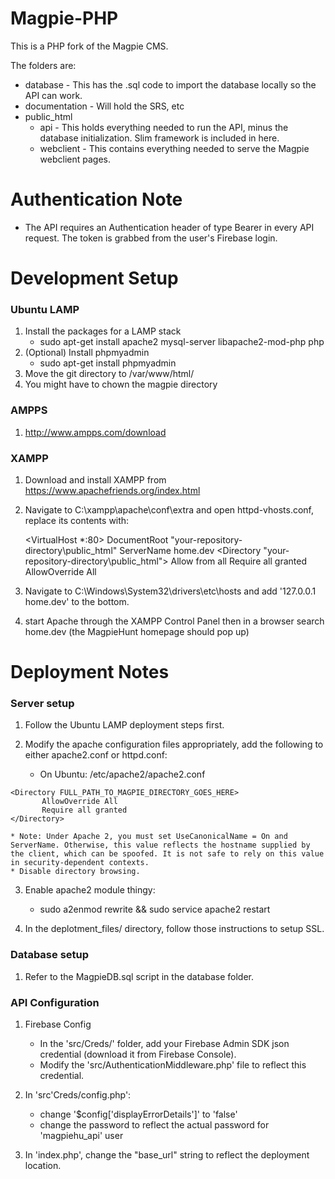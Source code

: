 # Magpie-PHP

This is a PHP fork of the Magpie CMS.

The folders are:

* database - This has the .sql code to import the database locally so the API can work.
* documentation - Will hold the SRS, etc
* public_html
    * api - This holds everything needed to run the API, minus the database initialization.  Slim framework is included in here.
    * webclient - This contains everything needed to serve the Magpie webclient pages.


# Authentication Note

* The API requires an Authentication header of type Bearer in every API request.  The token is grabbed from the user's Firebase login.

# Development Setup

### Ubuntu LAMP

1. Install the packages for a LAMP stack
    * sudo apt-get install apache2 mysql-server libapache2-mod-php php
2. (Optional) Install phpmyadmin
    * sudo apt-get install phpmyadmin
3. Move the git directory to /var/www/html/
4. You might have to chown the magpie directory

### AMPPS

1. http://www.ampps.com/download

### XAMPP

1. Download and install XAMPP from https://www.apachefriends.org/index.html
2. Navigate to C:\xampp\apache\conf\extra and open httpd-vhosts.conf, replace its contents with:

    <VirtualHost *:80>
        DocumentRoot "your-repository-directory\public_html"
        ServerName home.dev
        <Directory "your-repository-directory\public_html">
            Allow from all
            Require all granted
            AllowOverride All
        </Directory>
    </VirtualHost>
    
3. Navigate to C:\Windows\System32\drivers\etc\hosts and add '127.0.0.1 home.dev' to the bottom.
4. start Apache through the XAMPP Control Panel then in a browser search home.dev (the MagpieHunt homepage should pop up)

# Deployment Notes

### Server setup

1. Follow the Ubuntu LAMP deployment steps first.

2. Modify the apache configuration files appropriately, add the following to either apache2.conf or httpd.conf:
    * On Ubuntu: /etc/apache2/apache2.conf
 ```
<Directory FULL_PATH_TO_MAGPIE_DIRECTORY_GOES_HERE>
        AllowOverride All
        Require all granted
</Directory>
```

    * Note: Under Apache 2, you must set UseCanonicalName = On and ServerName. Otherwise, this value reflects the hostname supplied by the client, which can be spoofed. It is not safe to rely on this value in security-dependent contexts. 
	* Disable directory browsing.

3. Enable apache2 module thingy:
    * sudo a2enmod rewrite && sudo service apache2 restart

4. In the deplotment_files/ directory, follow those instructions to setup SSL.

### Database setup

1. Refer to the MagpieDB.sql script in the database folder.

### API Configuration

1. Firebase Config
	* In the 'src/Creds/' folder, add your Firebase Admin SDK json credential (download it from Firebase Console).
	* Modify the 'src/AuthenticationMiddleware.php' file to reflect this credential.

2. In 'src'Creds/config.php':
	* change '$config['displayErrorDetails']' to 'false'
	* change the password to reflect the actual password for 'magpiehu_api' user

3. In 'index.php', change the "base_url" string to reflect the deployment location.



